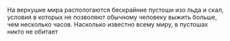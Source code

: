 На верхушке мира распологаются бескрайние пустоши изо льда и скал, условия в которых не позволяют обычному человеку выжить больше, чем несколько часов. Насколько известно всему миру, в пустошах никто не обитает 
